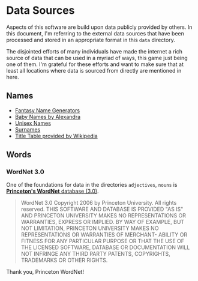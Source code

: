 # Data Sources

Aspects of this software are build upon data publicly provided by others.
In this document, I'm referring to the external data sources that have been processed
and stored in an appropriate format in this `data` directory.

The disjointed efforts of many individuals have made the internet a rich source of data that can be used
in a myriad of ways, this game just being one of them. I'm grateful for these efforts and want to make sure that
at least all locations where data is sourced from directly are mentioned in here.

## Names

* [Fantasy Name Generators](https://www.fantasynamegenerators.com)
* [Baby Names by Alexandra](https://data.world/alexandra/baby-names)
* [Unisex Names](https://github.com/fivethirtyeight/data/edit/master/unisex-names/unisex_names_table.csv)
* [Surnames](https://github.com/fivethirtyeight/data/blob/master/most-common-name/surnames.csv)
* [Title Table provided by Wikipedia](https://en.wikipedia.org/wiki/List_of_titles)

## Words

### WordNet 3.0

One of the foundations for data in the directories `adjectives`, `nouns` is [**Princeton's WordNet** database (3.0)](https://wordnet.princeton.edu/). 

> WordNet 3.0 Copyright 2006 by Princeton University. All rights reserved. THIS SOFTWARE AND DATABASE IS PROVIDED "AS IS" AND PRINCETON UNIVERSITY MAKES NO REPRESENTATIONS OR WARRANTIES, EXPRESS OR IMPLIED. BY WAY OF EXAMPLE, BUT NOT LIMITATION, PRINCETON UNIVERSITY MAKES NO REPRESENTATIONS OR WARRANTIES OF MERCHANT- ABILITY OR FITNESS FOR ANY PARTICULAR PURPOSE OR THAT THE USE OF THE LICENSED SOFTWARE, DATABASE OR DOCUMENTATION WILL NOT INFRINGE ANY THIRD PARTY PATENTS, COPYRIGHTS, TRADEMARKS OR OTHER RIGHTS.

Thank you, Princeton WordNet!